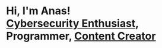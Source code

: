 <h1>Hi, I'm Anas! <br/><a href="https://www.linkedin.com/in/anasabdelfattah/" >Cybersecurity Enthusiast</a>, <a>Programmer</a>, <a href="https://medium.com/@anasabdelfattah">Content Creator</a></h1>



<!--
**joshmadakor1/joshmadakor1** is a ✨ _special_ ✨ repository because its `README.md` (this file) appears on your GitHub profile.

Here are some ideas to get you started:

- 🔭 I’m currently working on ...
- 🌱 I’m currently learning ...
- 👯 I’m looking to collaborate on ...
- 🤔 I’m looking for help with ...
- 💬 Ask me about ...
- 📫 How to reach me: ...
- 😄 Pronouns: ...
- ⚡ Fun fact: ...
-->
